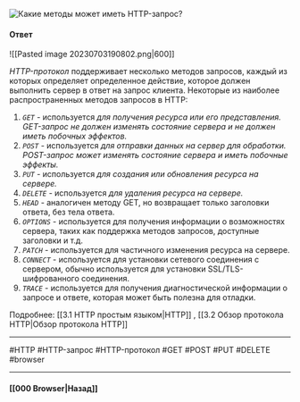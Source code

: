 ![Какие методы может иметь `HTTP`-запрос?](https://youtu.be/G4iYlbilozM?t=419)


#### Ответ

![[Pasted image 20230703190802.png|600]]

*HTTP-протокол* поддерживает несколько методов запросов, каждый из которых определяет определенное действие, которое должен выполнить сервер в ответ на запрос клиента. Некоторые из наиболее распространенных методов запросов в HTTP:

1. *`GET`* - используется *для получения ресурса или его представления. GET-запрос не должен изменять состояние сервера и не должен иметь побочных эффектов.*
2. *`POST`* - используется *для отправки данных на сервер для обработки. POST-запрос может изменять состояние сервера и иметь побочные эффекты.*
3. *`PUT`* - используется *для создания или обновления ресурса на сервере.*
4. *`DELETE`* - используется *для удаления ресурса на сервере.*
5. *`HEAD`* - аналогичен методу GET, но возвращает только заголовки ответа, без тела ответа.
6. *`OPTIONS`* - используется для получения информации о возможностях сервера, таких как поддержка методов запросов, доступные заголовки и т.д.
7. *`PATCH`* - используется для частичного изменения ресурса на сервере.
8. *`CONNECT`* - используется для установки сетевого соединения с сервером, обычно используется для установки SSL/TLS-шифрованного соединения.
9. *`TRACE`* - используется для получения диагностической информации о запросе и ответе, которая может быть полезна для отладки.

Подробнее: [[3.1 HTTP простым языком|HTTP]] , [[3.2 Обзор протокола HTTP|Обзор протокола HTTP]]

___
#HTTP #HTTP-запрос #HTTP-протокол #GET #POST #PUT #DELETE #browser

___

#### [[000 Browser|Назад]]